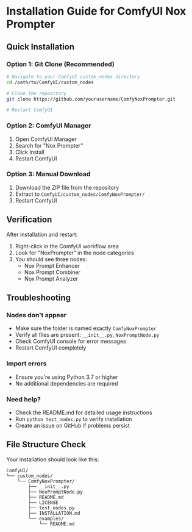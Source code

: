 # Installation Guide for ComfyUI Nox Prompter

## Quick Installation

### Option 1: Git Clone (Recommended)
```bash
# Navigate to your ComfyUI custom_nodes directory
cd /path/to/ComfyUI/custom_nodes

# Clone the repository
git clone https://github.com/yourusername/ComfyNoxPrompter.git

# Restart ComfyUI
```

### Option 2: ComfyUI Manager
1. Open ComfyUI Manager
2. Search for "Nox Prompter"
3. Click Install
4. Restart ComfyUI

### Option 3: Manual Download
1. Download the ZIP file from the repository
2. Extract to `ComfyUI/custom_nodes/ComfyNoxPrompter/`
3. Restart ComfyUI

## Verification

After installation and restart:
1. Right-click in the ComfyUI workflow area
2. Look for "NoxPrompter" in the node categories
3. You should see three nodes:
   - Nox Prompt Enhancer
   - Nox Prompt Combiner  
   - Nox Prompt Analyzer

## Troubleshooting

### Nodes don't appear
- Make sure the folder is named exactly `ComfyNoxPrompter`
- Verify all files are present: `__init__.py`, `NoxPromptNode.py`
- Check ComfyUI console for error messages
- Restart ComfyUI completely

### Import errors
- Ensure you're using Python 3.7 or higher
- No additional dependencies are required

### Need help?
- Check the README.md for detailed usage instructions
- Run `python test_nodes.py` to verify installation
- Create an issue on GitHub if problems persist

## File Structure Check
Your installation should look like this:
```
ComfyUI/
└── custom_nodes/
    └── ComfyNoxPrompter/
        ├── __init__.py
        ├── NoxPromptNode.py
        ├── README.md
        ├── LICENSE
        ├── test_nodes.py
        ├── INSTALLATION.md
        └── examples/
            └── README.md
```
